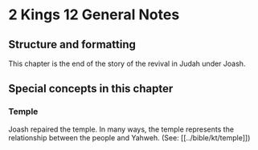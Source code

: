 # 2 Kings 12 General Notes
## Structure and formatting

This chapter is the end of the story of the revival in Judah under Joash.

## Special concepts in this chapter

### Temple
Joash repaired the temple. In many ways, the temple represents the relationship between the people and Yahweh. (See: [[../bible/kt/temple]])